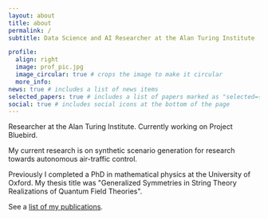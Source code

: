```yaml
---
layout: about
title: about
permalink: /
subtitle: Data Science and AI Researcher at the Alan Turing Institute

profile:
  align: right
  image: prof_pic.jpg
  image_circular: true # crops the image to make it circular
  more_info:
news: true # includes a list of news items
selected_papers: true # includes a list of papers marked as "selected={true}"
social: true # includes social icons at the bottom of the page
---
```


Researcher at the Alan Turing Institute. Currently working on Project Bluebird.

My current research is on synthetic scenario generation for research towards autonomous air-traffic control.

Previously I completed a PhD in mathematical physics at the University of Oxford. My thesis title was "Generalized Symmetries in String Theory Realizations of Quantum Field Theories".

See a [list of my publications](https://scholar.google.com/citations?user=zY2v7W8AAAAJ&hl=en).
